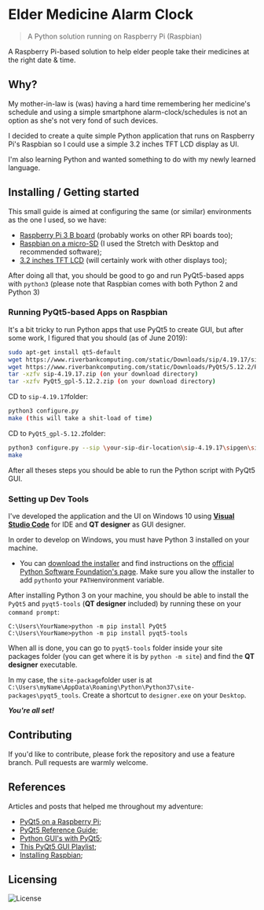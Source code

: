# Elder Medicine Alarm Clock
> A Python solution running on Raspberry Pi (Raspbian)

A Raspberry Pi-based solution to help elder people take their medicines at the right date & time.
## Why?
My mother-in-law is (was) having a hard time remembering her medicine's schedule and using a simple smartphone alarm-clock/schedules is not an option as she's not very fond of such devices.

I decided to create a quite simple Python application that runs on Raspberry Pi's Raspbian so I could use a simple 3.2 inches TFT LCD display as UI.

I'm also learning Python and wanted something to do with my newly learned language.

## Installing / Getting started

This small guide is aimed at configuring the same (or similar) environments as the one I used, so we have:
 - [Raspberry Pi 3 B board](https://www.raspberrypi.org/products/raspberry-pi-3-model-b/) (probably works on other RPi boards too);
 - [Raspbian on a micro-SD](https://www.raspberrypi.org/downloads/raspbian/) (I used the Stretch with Desktop and recommended software);
 - [3.2 inches TFT LCD](https://www.waveshare.com/wiki/3.2inch_RPi_LCD_%28B%29) (will certainly work with other displays too);

After doing all that, you should be good to go and run PyQt5-based apps with `python3` (please note that Raspbian comes with both Python 2 and Python 3)

### Running PyQt5-based Apps on Raspbian

It's a bit tricky to run Python apps that use PyQt5 to create GUI, but after some work, I figured that you should (as of June 2019):

```bash
sudo apt-get install qt5-default
wget https://www.riverbankcomputing.com/static/Downloads/sip/4.19.17/sip-4.19.17.zip 
wget https://www.riverbankcomputing.com/static/Downloads/PyQt5/5.12.2/PyQt5_gpl-5.12.2.zip
tar -xzfv sip-4.19.17.zip (on your download directory)
tar -xzfv PyQt5_gpl-5.12.2.zip (on your download directory)
```
CD to `sip-4.19.17`folder:
```bash
python3 configure.py
make (this will take a shit-load of time)
```
CD to `PyQt5_gpl-5.12.2`folder:
```bash
python3 configure.py --sip \your-sip-dir-location\sip-4.19.17\sipgen\sip
make
```
After all theses steps you should be able to run the Python script with PyQt5 GUI.
### Setting up Dev Tools

I've developed the application and the UI on Windows 10 using [**Visual Studio Code**](https://code.visualstudio.com/) for IDE and **QT designer** as GUI designer. 

In order to develop on Windows, you must have Python 3 installed on your machine. 

- You can [download the installer](https://www.python.org/downloads/) and find instructions on the [official Python Software Foundation's page](https://www.python.org/). Make sure you allow the installer to add `python`to your `PATH`environment variable.

After installing Python 3 on your machine, you should be able to install the `PyQt5` and  `pyqt5-tools` (**QT designer** included) by running these on your `command prompt`:
```
C:\Users\YourName>python -m pip install PyQt5
C:\Users\YourName>python -m pip install pyqt5-tools
```
When all is done, you can go to `pyqt5-tools` folder inside your site packages folder (you can get where it is by `python -m site`) and find the **QT designer** executable.

In my case, the `site-package`folder user is at `C:\Users\myName\AppData\Roaming\Python\Python37\site-packages\pyqt5_tools`. Create a shortcut to `designer.exe` on your `Desktop`.

***You're all set!***

## Contributing

If you'd like to contribute, please fork the repository and use a feature
branch. Pull requests are warmly welcome.

## References
Articles and posts that helped me throughout my adventure:
 - [PyQt5 on a Raspberry Pi](https://raspberrypi.stackexchange.com/a/63058/104888);
 - [PyQt5 Reference Guide](https://www.riverbankcomputing.com/static/Docs/PyQt5/);
 - [Python GUI's with PyQt5](https://www.youtube.com/watch?v=ksW59gYEl6Q);
 - [This PyQt5 GUI Playlist](https://www.youtube.com/watch?v=yD0iu3n-e_s&list=PL1FgJUcJJ03uO70zDLDF3oaTu6s2QLOPa);
 - [Installing Raspbian](https://www.raspberrypi.org/downloads/raspbian/);


## Licensing

![License](https://img.shields.io/github/license/ruirizzi/elder-medicine-alarm-clock.svg?style=flat-square)

